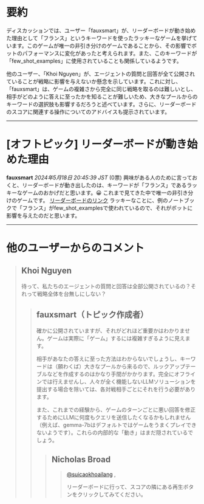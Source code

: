 # 要約 
ディスカッションでは、ユーザー「fauxsmart」が、リーダーボードが動き始めた理由として「フランス」というキーワードを使ったラッキーなゲームを挙げています。このゲームが唯一の非引き分けのゲームであることから、その影響でボットのパフォーマンスに変化があったと考えられます。また、このキーワードが「few_shot_examples」に使用されていることも関係しているようです。

他のユーザー、「Khoi Nguyen」が、エージェントの質問と回答が全て公開されていることが戦略に影響を与えないか懸念を示しています。これに対し、「fauxsmart」は、ゲームの複雑さから完全に同じ戦略を取るのは難しいとし、相手がどのように答えに至ったかを知ることが難しいため、大きなプールからのキーワードの選択肢も影響するだろうと述べています。さらに、リーダーボードのスコアに関連する操作についてのアドバイスも提示されています。

---
# [オフトピック] リーダーボードが動き始めた理由
**fauxsmart** *2024年5月18日 20:45:39 JST* (0票)
興味がある人のために言っておくと、リーダーボードが動き出したのは、キーワードが「フランス」であるラッキーなゲームのおかげだと思います。😀 これまで見てきた中で唯一の非引き分けのゲームです。
[リーダーボードのリンク](https://www.kaggle.com/competitions/llm-20-questions/leaderboard?dialog=episodes-episode-54792273)
ラッキーなことに、例のノートブックで「フランス」がfew_shot_examplesで使われているので、それがボットに影響を与えたのだと思います。

---
# 他のユーザーからのコメント
> ## Khoi Nguyen
> 
> 待って、私たちのエージェントの質問と回答は全部公開されているの？それって戦略全体を台無しにしない？
> 
> > ## fauxsmart（トピック作成者）
> > 
> > 確かに公開されていますが、それがどれほど重要かはわかりません。ゲームは実際に「ゲーム」するには複雑すぎるように見えます。
> > 
> > 相手があなたの答えに至った方法はわからないでしょうし、キーワードは（願わくば）大きなプールから来るので、ルックアップテーブルなどを作成するのはかなり手間がかかります。完全にオフラインでは行えませんし、人々が全く機能しないLLMソリューションを提出する場合を除いては、各対戦相手ごとにそれを行う必要があります。
> > 
> > また、これまでの経験から、ゲームのターンごとに悪い回答を修正するためにLLMに何度もクエリを送信したくなるかもしれません（例えば、gemma-7bはデフォルトではゲームをうまくプレイできないようです）。これらの内部的な「動き」はまだ隠されているでしょう。
> > 
> > > ## Nicholas Broad
> > > > [@suicaokhoailang](https://www.kaggle.com/suicaokhoailang) ,
> > > >
> > > > リーダーボードに行って、スコアの隣にある再生ボタンをクリックしてみてください。

